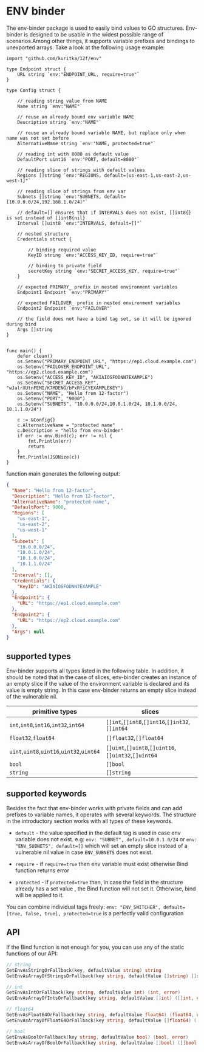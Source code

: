# ENV binder
The env-binder package is used to easily bind values to GO structures. Env-binder is designed to 
be usable in the widest possible range of scenarios.Among other things, it supports variable 
prefixes and bindings to unexported arrays. Take a look at the following usage example:
```golang
import "github.com/kuritka/12f/env"

type Endpoint struct {
	URL string `env:"ENDPOINT_URL, require=true"`
}

type Config struct {

	// reading string value from NAME
	Name string `env:"NAME"`

	// reuse an already bound env variable NAME
	Description string `env:"NAME"`

	// reuse an already bound variable NAME, but replace only when name was not set before
	AlternativeName string `env:"NAME, protected=true"`

	// reading int with 8080 as default value
	DefaultPort uint16 `env:"PORT, default=8080"`

	// reading slice of strings with default values
	Regions []string `env:"REGIONS, default=[us-east-1,us-east-2,us-west-1]"`

	// reading slice of strings from env var
	Subnets []string `env:"SUBNETS, default=[10.0.0.0/24,192.168.1.0/24]"`
	
	// default=[] ensures that if INTERVALS does not exist, []int8{} is set instead of []int8{nil}
	Interval []uint8 `env:"INTERVALS, default=[]"`

	// nested structure
	Credentials struct {

		// binding required value
		KeyID string `env:"ACCESS_KEY_ID, require=true"`

		// binding to private field
		secretKey string `env:"SECRET_ACCESS_KEY, require=true"`
	}

	// expected PRIMARY_ prefix in nested environment variables
	Endpoint1 Endpoint `env:"PRIMARY"`

	// expected FAILOVER_ prefix in nested environment variables
	Endpoint2 Endpoint `env:"FAILOVER"`

	// the field does not have a bind tag set, so it will be ignored during bind
	Args []string
}


func main() {
	defer clean()
	os.Setenv("PRIMARY_ENDPOINT_URL", "https://ep1.cloud.example.com")
	os.Setenv("FAILOVER_ENDPOINT_URL", "https://ep2.cloud.example.com")
	os.Setenv("ACCESS_KEY_ID", "AKIAIOSFODNN7EXAMPLE")
	os.Setenv("SECRET_ACCESS_KEY", "wJalrXUtnFEMI/K7MDENG/bPxRfiCYEXAMPLEKEY")
	os.Setenv("NAME", "Hello from 12-factor")
	os.Setenv("PORT", "9000")
	os.Setenv("SUBNETS", "10.0.0.0/24,10.0.1.0/24, 10.1.0.0/24,  10.1.1.0/24")

	c := &Config{}
	c.AlternativeName = "protected name"
	c.Description = "hello from env-binder"
	if err := env.Bind(c); err != nil {
		fmt.Println(err)
		return
	}
	fmt.Println(JSONize(c))
}
```
function main generates the following output:
```json
{
  "Name": "Hello from 12-factor",
  "Description": "Hello from 12-factor",
  "AlternativeName": "protected name",
  "DefaultPort": 9000,
  "Regions": [
    "us-east-1",
    "us-east-2",
    "us-west-1"
  ],
  "Subnets": [
    "10.0.0.0/24",
    "10.0.1.0/24",
    "10.1.0.0/24",
    "10.1.1.0/24"
  ],
  "Interval": [],
  "Credentials": {
    "KeyID": "AKIAIOSFODNN7EXAMPLE"
  },
  "Endpoint1": {
    "URL": "https://ep1.cloud.example.com"
  },
  "Endpoint2": {
    "URL": "https://ep2.cloud.example.com"
  },
  "Args": null
}
```

## supported types
Env-binder supports all types listed in the following table.  In addition, it should be noted that in the case 
of slices, env-binder creates an instance of an empty slice if the value of the environment variable is 
declared and its value is empty string. In this case env-binder returns an empty slice instead of the vulnerable nil. 

| primitive types | slices |
|---|---|
| `int`,`int8`,`int16`,`int32`,`int64` | `[]int`,`[]int8`,`[]int16`,`[]int32`,`[]int64` |
| `float32`,`float64` | `[]float32`,`[]float64` |
| `uint`,`uint8`,`uint16`,`uint32`,`uint64` | `[]uint`,`[]uint8`,`[]uint16`,`[]uint32`,`[]uint64` |
| `bool` | `[]bool` |
| `string` | `[]string` |

## supported keywords
Besides the fact that env-binder works with private fields and can add prefixes to variable names, it 
operates with several keywords. The structure in the introductory section works with all types 
of these keywords. 

- `default` - the value specified in the default tag is used in case env variable does not exist. e.g:
  `env: "SUBNET", default=10.0.1.0/24` or `env: "ENV_SUBNETS", default=[]` which will set an empty slice instead 
  of a vulnerable nil value in case `ENV_SUBNETS` does not exist. 

- `require` - if `require=true` then env variable must exist otherwise Bind function returns error

- `protected` - if `protected=true` then, in case the field in the structure already has a set value , the 
  Bind function will not set it. Otherwise, bind will be applied to it.

You can combine individual tags freely: `env: "ENV_SWITCHER", default=[true, false, true], protected=true` 
is a perfectly valid configuration

## API
If the Bind function is not enough for you, you can use any of the static functions of our API:
```go
// string
GetEnvAsStringOrFallback(key, defaultValue string) string
GetEnvAsArrayOfStringsOrFallback(key string, defaultValue []string) []string

// int
GetEnvAsIntOrFallback(key string, defaultValue int) (int, error)
GetEnvAsArrayOfIntsOrFallback(key string, defaultValue []int) ([]int, error) 

// float64
GetEnvAsFloat64OrFallback(key string, defaultValue float64) (float64, error)
GetEnvAsArrayOfFloat64OrFallback(key string, defaultValue []float64) ([]float64, error)

// bool
GetEnvAsBoolOrFallback(key string, defaultValue bool) (bool, error)
GetEnvAsArrayOfBoolOrFallback(key string, defaultValue []bool) ([]bool, error) 
```
